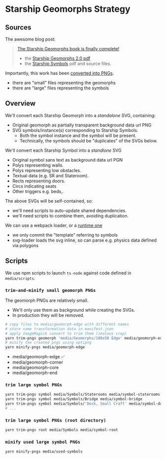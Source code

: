 #  Starship Geomorphs Strategy

## Sources

The awesome blog post:
> [The Starship Geomorphs book is finally complete!](http://travellerrpgblog.blogspot.com/2018/10/the-starship-geomorphs-book-if-finally.html)
> - the [Starship Geomorphs 2.0 pdf](https://drive.google.com/file/d/19nydz3BZ2T2aFihs1aKOS3-ziH4JY5g8/view)
> - the [Starship Symbols](https://drive.google.com/drive/folders/187mYl8Pyo-nxA8SI6D1WeJ9bnpJXNuDt) pdf and source files.

Importantly, this work has been [converted into PNGs](http://gurpsland.no-ip.org/geomorphs/).
- there are "small" files representing the geomorphs
- there are "large" files representing the symbols

## Overview

We'll convert each Starship Geomorph into a _standalone_ SVG, containing:
- Original geomorph as partially transparent background data url PNG
- SVG symbols/instance(s) corresponding to Starship Symbols.
  - Both the symbol instance and the symbol will be present.
  - Technically, the symbols should be "duplicates" of the SVGs below.

We'll convert each Starship Symbol into a _standlone_ SVG
  - Original symbol sans text as background data url PGN
  - Polys representing walls.
  - Polys representing low obstacles.
  - Textual data (e.g. SR and Stateroom).
  - Rects representing doors.
  - Circs indicating seats
  - Other triggers e.g. beds,.

The above SVGs will be self-contained, so:
- we'll need scripts to auto-update shared dependencies.
- we'll need scripts to combine them, avoiding duplication.

We can use a webpack loader, or a [runtime one](https://css-tricks.com/svg-loader-a-different-way-to-work-with-external-svg/)
  - we only commit the "template" referring to symbols
  - svg-loader loads the svg inline, so can parse e.g. physics data defined via polygons

## Scripts

We use npm scripts to launch `ts-node` against code defined in `media/scripts`.

### `trim-and-minify small geomorph PNGs`

The geomorph PNGs are relatively small.
- We'll only use them as background while creating the SVGs.
- In production they will be removed.

```sh
# copy files to media/geomorph-edge with different names
# store name transformation data in manifest.json
# apply ImageMagick convert to trim them (zealous crop)
yarn trim-pngs geomorph 'media/Geomorphs/100x50 Edge' media/geomorph-edge
# minify the created pngs using optipng
yarn minify-pngs media/geomorph-edge
```

- media/geomorph-edge ✅
- media/geomorph-corner
- media/geomorph-core
- media/geomorph-end

### `trim large symbol PNGs`

```sh
yarn trim-pngs symbol media/Symbols/Staterooms media/symbol-staterooms
yarn trim-pngs symbol media/Symbols/Bridge media/symbol-bridge
yarn trim-pngs symbol media/Symbols/'Dock, Small Craft' media/symbol-dock-small-craft
# ...
```

### `trim large symbol PNGs (root directory)`

```sh
yarn trim-pngs root media/Symbols media/symbol-root
```

### `minify used large symbol PNGs`

```sh
yarn minify-pngs media/used-symbols
```